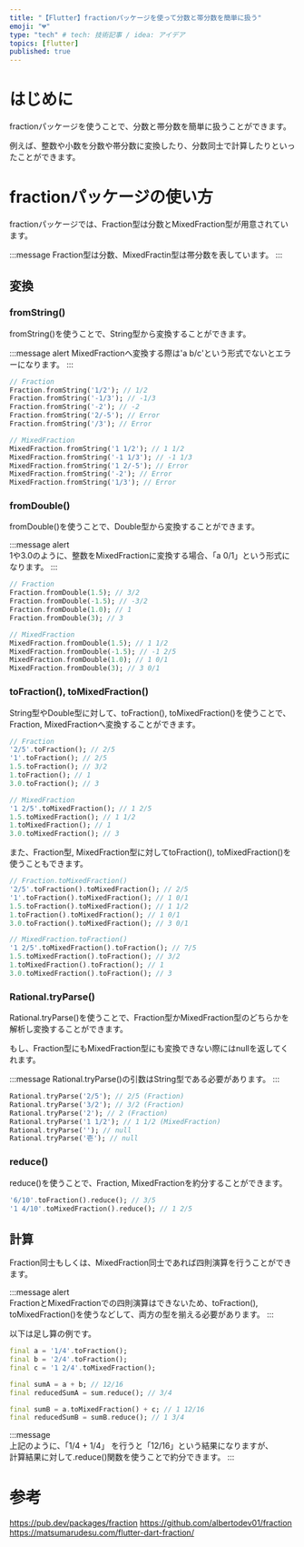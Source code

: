 ```yaml
---
title: "【Flutter】fractionパッケージを使って分数と帯分数を簡単に扱う"
emoji: "💔"
type: "tech" # tech: 技術記事 / idea: アイデア
topics: [flutter]
published: true
---
```

# はじめに
fractionパッケージを使うことで、分数と帯分数を簡単に扱うことができます。  

例えば、整数や小数を分数や帯分数に変換したり、分数同士で計算したりといったことができます。

# fractionパッケージの使い方
fractionパッケージでは、Fraction型は分数とMixedFraction型が用意されています。  

:::message
Fraction型は分数、MixedFractin型は帯分数を表しています。
:::

## 変換
### fromString()
fromString()を使うことで、String型から変換することができます。  

:::message alert
MixedFractionへ変換する際は'a b/c'という形式でないとエラーになります。
:::

```dart
// Fraction
Fraction.fromString('1/2'); // 1/2
Fraction.fromString('-1/3'); // -1/3
Fraction.fromString('-2'); // -2
Fraction.fromString('2/-5'); // Error
Fraction.fromString('/3'); // Error

// MixedFraction
MixedFraction.fromString('1 1/2'); // 1 1/2
MixedFraction.fromString('-1 1/3'); // -1 1/3
MixedFraction.fromString('1 2/-5'); // Error
MixedFraction.fromString('-2'); // Error
MixedFraction.fromString('1/3'); // Error
```

### fromDouble()
fromDouble()を使うことで、Double型から変換することができます。

:::message alert  
1や3.0のように、整数をMixedFractionに変換する場合、「a 0/1」という形式になります。
:::

```dart
// Fraction
Fraction.fromDouble(1.5); // 3/2
Fraction.fromDouble(-1.5); // -3/2
Fraction.fromDouble(1.0); // 1
Fraction.fromDouble(3); // 3

// MixedFraction
MixedFraction.fromDouble(1.5); // 1 1/2
MixedFraction.fromDouble(-1.5); // -1 2/5
MixedFraction.fromDouble(1.0); // 1 0/1
MixedFraction.fromDouble(3); // 3 0/1
```

### toFraction(), toMixedFraction()
String型やDouble型に対して、toFraction(), toMixedFraction()を使うことで、Fraction, MixedFractionへ変換することができます。

```dart
// Fraction
'2/5'.toFraction(); // 2/5
'1'.toFraction(); // 2/5
1.5.toFraction(); // 3/2
1.toFraction(); // 1
3.0.toFraction(); // 3

// MixedFraction
'1 2/5'.toMixedFraction(); // 1 2/5
1.5.toMixedFraction(); // 1 1/2
1.toMixedFraction(); // 1
3.0.toMixedFraction(); // 3
```

また、Fraction型, MixedFraction型に対してtoFraction(), toMixedFraction()を使うこともできます。

```dart
// Fraction.toMixedFraction()
'2/5'.toFraction().toMixedFraction(); // 2/5
'1'.toFraction().toMixedFraction(); // 1 0/1
1.5.toFraction().toMixedFraction(); // 1 1/2
1.toFraction().toMixedFraction(); // 1 0/1
3.0.toFraction().toMixedFraction(); // 3 0/1

// MixedFraction.toFraction()
'1 2/5'.toMixedFraction().toFraction(); // 7/5
1.5.toMixedFraction().toFraction(); // 3/2
1.toMixedFraction().toFraction(); // 1
3.0.toMixedFraction().toFraction(); // 3
```

### Rational.tryParse()
Rational.tryParse()を使うことで、Fraction型かMixedFraction型のどちらかを解析し変換することができます。  

もし、Fraction型にもMixedFraction型にも変換できない際にはnullを返してくれます。

:::message 
Rational.tryParse()の引数はString型である必要があります。
:::

```dart
Rational.tryParse('2/5'); // 2/5 (Fraction)
Rational.tryParse('3/2'); // 3/2 (Fraction)
Rational.tryParse('2'); // 2 (Fraction)
Rational.tryParse('1 1/2'); // 1 1/2 (MixedFraction)
Rational.tryParse(''); // null
Rational.tryParse('壱'); // null
```

### reduce()
reduce()を使うことで、Fraction, MixedFractionを約分することができます。

```dart
'6/10'.toFraction().reduce(); // 3/5
'1 4/10'.toMixedFraction().reduce(); // 1 2/5
```

## 計算
Fraction同士もしくは、MixedFraction同士であれば四則演算を行うことができます。  

:::message alert  
FractionとMixedFractionでの四則演算はできないため、toFraction(), toMixedFraction()を使うなどして、両方の型を揃える必要があります。
:::

以下は足し算の例です。

```dart
final a = '1/4'.toFraction();
final b = '2/4'.toFraction();
final c = '1 2/4'.toMixedFraction();

final sumA = a + b; // 12/16
final reducedSumA = sum.reduce(); // 3/4

final sumB = a.toMixedFraction() + c; // 1 12/16
final reducedSumB = sumB.reduce(); // 1 3/4
```

:::message  
上記のように、「1/4 + 1/4」 を行うと「12/16」という結果になりますが、  
計算結果に対して.reduce()関数を使うことで約分できます。
:::

# 参考
https://pub.dev/packages/fraction
https://github.com/albertodev01/fraction
https://matsumarudesu.com/flutter-dart-fraction/
